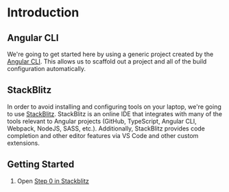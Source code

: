 # Introduction

## Angular CLI
We're going to get started here by using a generic project created by the [Angular CLI](cli.angular.io).
This allows us to scaffold out a project and all of the build configuration automatically.

## StackBlitz
In order to avoid installing and configuring tools on your laptop, we're going to use 
[StackBlitz](https://stackblitz.com). StackBlitz is an online IDE that integrates with many of the
tools relevant to Angular projects (GitHub, TypeScript, Angular CLI, Webpack, NodeJS, SASS, etc.).
Additionally, StackBlitz provides code completion and other editor features via VS Code and other
custom extensions.

## Getting Started
1. Open [Step 0 in Stackblitz](http://stackblitz.com/github/devintent/rapid-mvp-workshop/tree/step-0)
